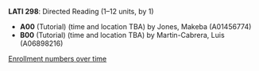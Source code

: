 **LATI 298**: Directed Reading (1–12 units, by 1)

- **A00** (Tutorial) (time and location TBA) by Jones, Makeba (A01456774)
- **B00** (Tutorial) (time and location TBA) by Martin-Cabrera, Luis (A06898216)

[Enrollment numbers over time](./LATI298.tsv)
